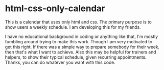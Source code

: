 # html-css-only-calendar
This is a calendar that uses only html and css.  The primary purpose is to show users a weekly schedule.  I am developing this for my friends.

I have no educational background in coding or anything like that, I'm mostly fumbling around trying to make this work.  Though I am very motivated to get this right.  If there was a simple way to prepare somebody for their week, then that's what I want to achieve.  Also this may be helpful for trainers and helpers, to show their typical schedule, given recurring appointments.  Thanks, you can do whatever you want with this code. 
